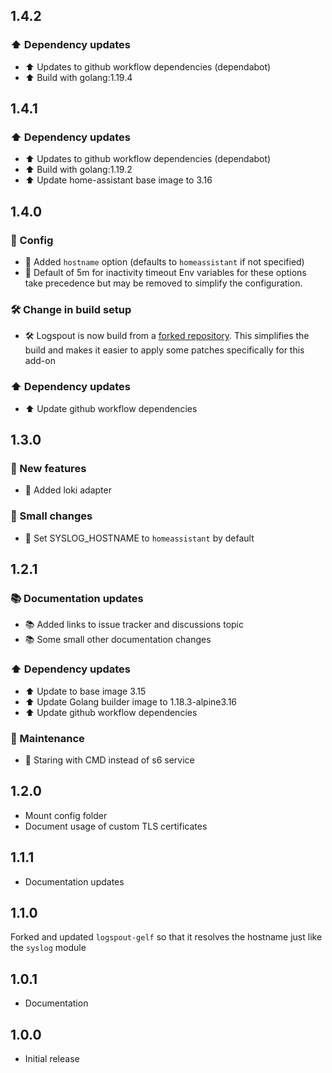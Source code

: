 <!-- https://developers.home-assistant.io/docs/add-ons/presentation#keeping-a-changelog -->

## 1.4.2

### ⬆️ Dependency updates
- ⬆️ Updates to github workflow dependencies (dependabot)
- ⬆️ Build with golang:1.19.4

## 1.4.1

### ⬆️ Dependency updates
 - ⬆️ Updates to github workflow dependencies (dependabot)
 - ⬆️ Build with golang:1.19.2
 - ⬆️ Update home-assistant base image to 3.16

## 1.4.0

### 🔨 Config
 - 🔨 Added `hostname` option (defaults to `homeassistant` if not specified)
 - 🔨 Default of 5m for inactivity timeout
Env variables for these options take precedence but may be removed to simplify the configuration.

### 🛠 Change in build setup
 - 🛠 Logspout is now build from a [forked repository](https://github.com/bertbaron/logspout). This simplifies the build and makes it easier to apply some patches specifically for this add-on

### ⬆️ Dependency updates
 - ⬆️ Update github workflow dependencies

## 1.3.0

### 🚀 New features
 - 🚀 Added loki adapter

### 🔨 Small changes
 - 🔨 Set SYSLOG_HOSTNAME to `homeassistant` by default

## 1.2.1

### 📚 Documentation updates
 - 📚 Added links to issue tracker and discussions topic
 - 📚 Some small other documentation changes

### ⬆️ Dependency updates
 - ⬆️ Update to base image 3.15
 - ⬆️ Update Golang builder image to 1.18.3-alpine3.16
 - ⬆️ Update github workflow dependencies

### 🧰 Maintenance
 - 🧰 Staring with CMD instead of s6 service

## 1.2.0

- Mount config folder 
- Document usage of custom TLS certificates

## 1.1.1

- Documentation updates

## 1.1.0

Forked and updated `logspout-gelf` so that it resolves the hostname just like the `syslog` module

## 1.0.1

- Documentation

## 1.0.0

- Initial release
